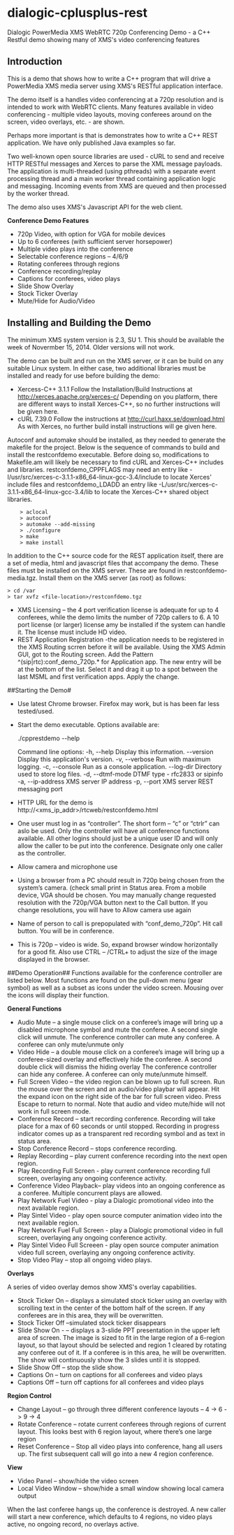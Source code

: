 dialogic-cplusplus-rest
=======================

Dialogic PowerMedia XMS WebRTC 720p Conferencing Demo - a C++ Restful demo showing many of XMS's video conferencing features

## Introduction ##

This is a demo that shows how to write a C++ program that will drive a PowerMedia XMS media server using XMS's RESTful application interface. 

The demo itself is a handles video conferencing at a 720p resolution and is intended to work with WebRTC clients. Many features available in video conferencing - multiple video layouts, moving conferees around on the screen, video overlays, etc. - are shown.

Perhaps more important is that is demonstrates how to write a C++ REST application. We have only published Java examples so far.

Two well-known open source libraries are used - cURL to send and receive HTTP RESTful messages and Xerces to parse the XML message payloads. The application is multi-threaded (using pthreads) with a separate event processing thread and a main worker thread containing application logic and messaging.  Incoming events from XMS are queued and then processed by the worker thread.

The demo also uses XMS's Javascript API for the web client.

**Conference Demo Features**

* 720p Video, with option for VGA for mobile devices
* Up to 6 conferees (with sufficient server horsepower)
* Multiple video plays into the conference
* Selectable conference regions – 4/6/9
* Rotating conferees through regions
* Conference recording/replay
* Captions for conferees, video plays 
* Slide Show Overlay
* Stock Ticker Overlay
* Mute/Hide for Audio/Video

## Installing and Building the Demo ##

The minimum XMS system version is 2.3, SU 1. This should be available the week of Novermber 15, 2014. Older versions will not work.

The demo can be built and run on the XMS server, or it can be build on any suitable Linux system. In either case, two additional libraries must be installed and ready for use before building the demo:

* Xercess-C++ 3.1.1 Follow the Installation/Build Instructions at http://xerces.apache.org/xerces-c/ Depending on you platform, there are different ways to install Xerces-C++, so no further instructions will be given here.
* cURL 7.39.0 Follow the instructions at http://curl.haxx.se/download.html As with Xerces, no further build install instructions will ge given here.

Autoconf and automake should be installed, as they needed to generate the makefile for the project. Below is the sequence of commands to build and install the restconfdemo executable.  Before doing so, modifications to Makefile.am will likely be necessary to find cURL and Xerces-C++ includes and libraries. restconfdemo_CPPFLAGS may need an entry like  -I/usr/src/xerces-c-3.1.1-x86_64-linux-gcc-3.4/include to locate Xerces' include files and restconfdemo_LDADD an entry like -L/usr/src/xerces-c-3.1.1-x86_64-linux-gcc-3.4/lib to locate the Xerces-C++ shared object libraries.

        > aclocal
        > autoconf
        > automake --add-missing
        > ./configure
        > make
        > make install

In addition to the C++ source code for the REST application itself, there are a set of media, html and javascript files that accompany the demo. These files must be installed on the XMS server. These are found in restconfdemo-media.tgz. Install them on the XMS server (as root) as follows:

    > cd /var
    > tar xvfz <file-location>/restconfdemo.tgz

* XMS Licensing – the 4 port verification license is adequate for up to 4 conferees, while the demo limits the number of 720p callers to 6. A 10 port license (or larger) license amy be installed if the system can handle it.  The license must include HD video.
* REST Application Registration -the application needs to be registered in the XMS Routing scrren before it will be available. Using the XMS Admin GUI, got to the Routing screen. Add the Pattern ^(sip|rtc):conf_demo_720p.* for Application app. The new entry will be at the bottom of the list. Select it and drag it up to a spot between the last MSML and first verification apps. Apply the change.


##Starting the Demo#

* Use latest Chrome browser. Firefox may work, but is has been far less tested/used.
* Start the demo executable. Options available are:
 
    ./cpprestdemo --help

    Command line options:
    -h, --help  Display this information.
    --version   Display this application's version.
    -v, --verbose   Run with maximum logging.
    -c, --console   Run as a console application.
    --log-dir   Directory used to store log files.
    -d, --dtmf-mode DTMF type - rfc2833 or sipinfo
    -a, --ip-address XMS server IP address
    -p, --port  XMS server REST messaging port

* HTTP URL for the demo is http://<xms_ip_addr>/rtcweb/restconfdemo.html  
* One user must log in as “controller”. The short form – “c” or “ctrlr” can aslo be used. Only the controller will have all conference functions available.  All other logins should just be a unique user ID and will only allow the caller to be put into the conference.  Designate only one caller as the controller.
* Allow camera and microphone use
* Using a browser from a PC should result in 720p being chosen from the system’s camera. (check small print in Status area. From a mobile device, VGA should be chosen. You may manually change requested resolution with the 720p/VGA button next to the Call button. If you change resolutions, you will have to Allow camera use again
* Name of person to call is prepopulated with “conf_demo_720p”. Hit call button.  You will be in conference.
* This is 720p – video is wide. So, expand browser window horizontally for a good fit. Also use CTRL – /CTRL+ to adjust the size of the image displayed in the browser.

##Demo Operation##
Functions available for the conference controller are listed below. Most functions are found on the pull-down menu (gear symbol) as well as a subset as icons under the video screen. Mousing over the icons will display their function.

**General Functions**

* Audio Mute – a single mouse click on a conferee’s image will bring up a disabled microphone symbol and mute the conferee.  A second single click will unmute. The conference controller can mute any conferee. A conferee can only mute/unmute only 
* Video Hide – a double mouse click on a conferee’s image will bring up a conferee-sized overlay and effectively hide the conferee.  A second double click will dismiss the hiding overlay  The conference controller can hide any conferee. A conferee can only mute/unmute himself.
* Full Screen Video – the video region can be blown up to full screen. Run the mouse over the screen and an audio/video playbar will appear. Hit the expand icon on the right side of the bar for full screen video. Press Escape to return to normal. Note that audio and video mute/hide will not work in full screen mode.
* Conference Record – start recording conference.  Recording will take place for a max of 60 seconds or until stopped. Recording in progress indicator comes up as a transparent red recording symbol and as text in status area.
* Stop Conference Record – stops conference recording.
* Replay Recording – play current conference recording  into the next open region.
* Play Recording Full Screen - play current conference recording full screen, overlaying any ongoing conference activity.
* Conference Video Playback– play videos into an ongoing conference as a conferee. Multiple concurrent plays are allowed.
* Play Network Fuel Video - play a Dialogic promotional video  into the next available region.
* Play Sintel Video - play open source computer animation  video  into the next available region.
* Play Network Fuel Full Screen - play a Dialogic promotional video in full screen, overlaying any ongoing conference activity.
* Play Sintel Video Full Screeen - play open source computer animation  video full screen, overlaying any ongoing conference activity.
* Stop Video Play – stop all ongoing video plays.

**Overlays**

A series of video overlay demos show XMS's overlay capabilities.

* Stock Ticker On – displays a simulated stock ticker using an overlay with scrolling text in the center of the bottom half of the screen.   If any conferees are in this area, they will be overwritten.
* Stock Ticker Off –simulated stock ticker disappears
* Slide Show On - – displays a 3-slide PPT presentation  in the upper left area of screen.  The image is sized to fit in the large region of a 6-region layout, so that layout should be selected and region 1 cleared by rotating any conferee out of it. If a conferee is in this area, he will be overwritten. The show will continuously show the 3 slides until it is stopped.
* Slide Show Off – stop the slide show.  
* Captions On – turn on captions for all conferees and video plays
* Captions Off – turn off captions for all conferees and video plays

**Region Control**

* Change Layout – go through three different conference layouts – 4 -> 6 -> 9 -> 4
* Rotate Conference – rotate current conferees through regions of current layout.  This looks best with 6 region layout, where there’s one large region
* Reset Conference – Stop all video plays into conference, hang all users up. The first subsequent call will go into a new 4 region conference. 

**View**

* Video Panel – show/hide the video screen
* Local Video Window – show/hide a small window showing local camera output


When the last conferee hangs up, the conference is destroyed. A new caller will start a new conference, which defaults to 4 regions, no video plays active, no ongoing record, no overlays active.

